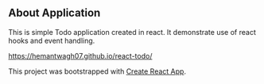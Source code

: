 ## About Application

This is simple Todo application created in react. It demonstrate use of react hooks and event handling.

https://hemantwagh07.github.io/react-todo/

This project was bootstrapped with [Create React App](https://github.com/facebook/create-react-app).
